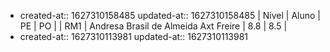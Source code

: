 -
  created-at:: 1627310158485
  updated-at:: 1627310158485
  | Nivel | Aluno | PE | PO |
  | RM1 | Andresa Brasil de Almeida Axt Freire | 8.8 | 8.5 |
-
  created-at:: 1627310113981
  updated-at:: 1627310113981